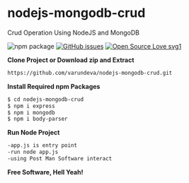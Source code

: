# nodejs-mongodb-crud
Crud Operation Using NodeJS and MongoDB

![npm package](https://img.shields.io/badge/npm%20package-v3.5.2-brightgreen.svg)
[![GitHub issues](https://img.shields.io/github/issues/Naereen/StrapDown.js.svg)](https://GitHub.com/Naereen/StrapDown.js/issues/)
[![Open Source Love svg1](https://badges.frapsoft.com/os/v1/open-source.svg?v=103)](https://github.com/ellerbrock/open-source-badges/)

**Clone Project or Download zip and Extract**
```sh
https://github.com/varundeva/nodejs-mongodb-crud.git
```
**Install Required npm Packages**
```sh
$ cd nodejs-mongodb-crud
$ npm i express
$ npm i mongodb
$ npm i body-parser
```
**Run Node Project**
```sh
-app.js is entry point
-run node app.js
-using Post Man Software interact
```


**Free Software, Hell Yeah!**
